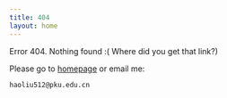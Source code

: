 ```yaml
---
title: 404
layout: home
---
```


Error 404. Nothing found :( Where did you get that link?)

Please go to [homepage](/) or email me:

    haoliu512@pku.edu.cn


